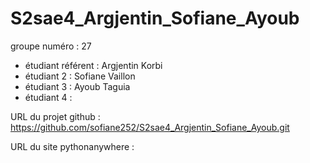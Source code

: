 # S2sae4_Argjentin_Sofiane_Ayoub

groupe numéro : 27

* étudiant référent : Argjentin Korbi
* étudiant 2 : Sofiane Vaillon
* étudiant 3 : Ayoub Taguia
* étudiant 4 :

URL du projet github : https://github.com/sofiane252/S2sae4_Argjentin_Sofiane_Ayoub.git

URL du site pythonanywhere :
